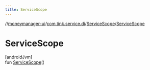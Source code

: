 ```yaml
---
title: ServiceScope
---
```

//[moneymanager-ui](../../../index.html)/[com.tink.service.di](../index.html)/[ServiceScope](index.html)/[ServiceScope](-service-scope.html)



# ServiceScope



[androidJvm]\
fun [ServiceScope](-service-scope.html)()





